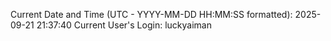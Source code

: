 Current Date and Time (UTC - YYYY-MM-DD HH:MM:SS formatted): 2025-09-21 21:37:40
Current User's Login: luckyaiman
